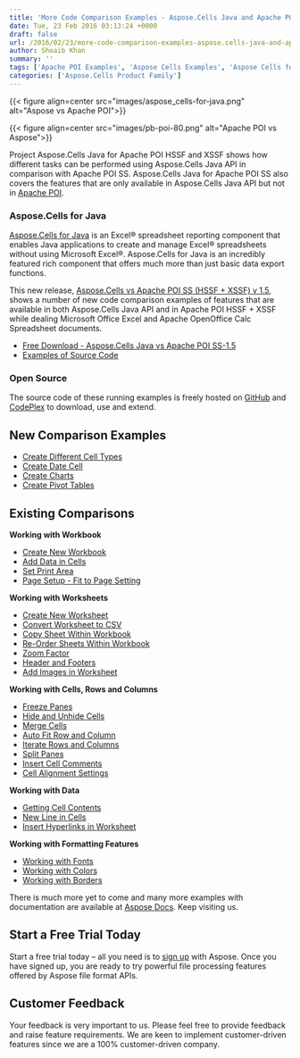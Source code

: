 ```yaml
---
title: 'More Code Comparison Examples - Aspose.Cells Java and Apache POI HSSF-XSSF'
date: Tue, 23 Feb 2016 03:13:24 +0000
draft: false
url: /2016/02/23/more-code-comparison-examples-aspose.cells-java-and-apache-poi-hssf-xssf/
author: Shoaib Khan
summary: ''
tags: ['Apache POI Examples', 'Aspose Cells Examples', 'Aspose Cells for Apache POI', 'Aspose Cells vs Apache POI', 'Aspose Comparison Examples', 'Aspose vs Apache POI', 'Aspose.Cells Java']
categories: ['Aspose.Cells Product Family']
---
```




{{< figure align=center src="images/aspose_cells-for-java.png" alt="Aspose vs Apache POI">}}




{{< figure align=center src="images/pb-poi-80.png" alt="Apache POI vs Aspose">}}


Project Aspose.Cells Java for Apache POI HSSF and XSSF shows how different tasks can be performed using Aspose.Cells Java API in comparison with Apache POI SS. Aspose.Cells Java for Apache POI SS also covers the features that are only available in Aspose.Cells Java API but not in [Apache POI][1].

### Aspose.Cells for Java

[Aspose.Cells for Java][2] is an Excel® spreadsheet reporting component that enables Java applications to create and manage Excel® spreadsheets without using Microsoft Excel®. Aspose.Cells for Java is an incredibly featured rich component that offers much more than just basic data export functions.

This new release, [Aspose.Cells vs Apache POI SS (HSSF + XSSF) v 1.5][3], shows a number of new code comparison examples of features that are available in both Aspose.Cells Java API and in Apache POI HSSF + XSSF while dealing Microsoft Office Excel and Apache OpenOffice Calc Spreadsheet documents.

*   [Free Download - Aspose.Cells Java vs Apache POI SS-1.5][4]
*   [Examples of Source Code][5]

### Open Source

The source code of these running examples is freely hosted on [GitHub][6] and [CodePlex][7] to download, use and extend.

## New Comparison Examples

*   [Create Different Cell Types][8]
*   [Create Date Cell][9]
*   [Create Charts][10]
*   [Create Pivot Tables][11]

## Existing Comparisons

**Working with Workbook**

*   [Create New Workbook][12]
*   [Add Data in Cells][13]
*   [Set Print Area][14]
*   [Page Setup - Fit to Page Setting][15]

**Working with Worksheets**

*   [Create New Worksheet][16]
*   [Convert Worksheet to CSV][17]
*   [Copy Sheet Within Workbook][18]
*   [Re-Order Sheets Within Workbook][19]
*   [Zoom Factor][20]
*   [Header and Footers][21]
*   [Add Images in Worksheet][22]

**Working with Cells, Rows and Columns**

*   [Freeze Panes][23]
*   [Hide and Unhide Cells][24]
*   [Merge Cells][25]
*   [Auto Fit Row and Column][26]
*   [Iterate Rows and Columns][27]
*   [Split Panes][28]
*   [Insert Cell Comments][29]
*   [Cell Alignment Settings][30]

**Working with Data**

*   [Getting Cell Contents][31]
*   [New Line in Cells][32]
*   [Insert Hyperlinks in Worksheet][33]

**Working with Formatting Features**

*   [Working with Fonts][34]
*   [Working with Colors][35]
*   [Working with Borders][36]

There is much more yet to come and many more examples with documentation are available at [Aspose Docs][37]. Keep visiting us.

## Start a Free Trial Today

Start a free trial today – all you need is to [sign up][38] with Aspose. Once you have signed up, you are ready to try powerful file processing features offered by Aspose file format APIs.

## Customer Feedback

Your feedback is very important to us. Please feel free to provide feedback and raise feature requirements. We are keen to implement customer-driven features since we are a 100% customer-driven company.




[1]: https://poi.apache.org/
[2]: https://products.aspose.com/cells/java
[3]: https://docs.aspose.com/
[4]: https://docs.aspose.com/
[5]: https://github.com/aspose-cells/Aspose.Cells-for-Java
[6]: https://github.com/aspose-cells/Aspose.Cells-for-Java
[7]: https://docs.aspose.com/
[8]: http://docs.aspose.com/display/cellsjava/Create+Different+Cell+Types+in+Apache+POI+and+Aspose.Cells
[9]: http://docs.aspose.com/display/cellsjava/Create+Date+Cell+in+Apache+POI+and+Aspose.Cells
[10]: http://docs.aspose.com/display/cellsjava/Create+Charts+using+Apache+POI+and+Aspose.Cells
[11]: http://docs.aspose.com/display/cellsjava/Create+Pivot+Tables+using+Apache+POI+and+Aspose.Cells
[12]: http://docs.aspose.com/display/cellsjava/Create+New+Workbook
[13]: http://docs.aspose.com/display/cellsjava/Add+Data+in+Cells
[14]: http://docs.aspose.com/display/cellsjava/Set+Print+Area
[15]: http://docs.aspose.com/display/cellsjava/Page+Setup+-+Fit+to+Page+Setting
[16]: http://docs.aspose.com/display/cellsjava/Create+New+Worksheet
[17]: http://docs.aspose.com/display/cellsjava/Convert+Worksheet+to+CSV
[18]: http://docs.aspose.com/display/cellsjava/Copy+Sheet+Within+Workbook
[19]: http://docs.aspose.com/display/cellsjava/Re-Order+Sheets+Within+Workbook
[20]: http://docs.aspose.com/display/cellsjava/Zoom+Factor+using+Apache+POI+and+Aspose.Cells
[21]: http://docs.aspose.com/display/cellsjava/Header+and+Footers
[22]: http://docs.aspose.com/display/cellsjava/Add+Images+in+Worksheet
[23]: http://docs.aspose.com/display/cellsjava/Freeze+Panes+in+Apache+POI+and+Aspose.Cells
[24]: http://docs.aspose.com/display/cellsjava/Hide+and+Unhide+Cells
[25]: http://docs.aspose.com/display/cellsjava/Merge+Cells
[26]: http://docs.aspose.com/display/cellsjava/Auto+Fit+Row+and+Column
[27]: http://docs.aspose.com/display/cellsjava/Iterate+Rows+and+Columns
[28]: http://docs.aspose.com/display/cellsjava/Split+Panes+in+Apache+POI+and+Aspose.Cells
[29]: http://docs.aspose.com/display/cellsjava/Insert+Cell+Comments
[30]: http://docs.aspose.com/display/cellsjava/Cell+Alignment+Settings
[31]: http://docs.aspose.com/display/cellsjava/Getting+Cell+Contents
[32]: http://docs.aspose.com/display/cellsjava/New+Line+in+Cells
[33]: http://docs.aspose.com/display/cellsjava/Insert+Hyperlinks+in+Worksheet
[34]: http://docs.aspose.com/display/cellsjava/Working+with+Fonts+in+Apache+POI+and+Aspose.Cells
[35]: http://docs.aspose.com/display/cellsjava/Working+with+Colors+in+Apache+POI+and+Aspose.Cells
[36]: http://docs.aspose.com/display/cellsjava/Working+with+Borders+in+Apache+POI+and+Aspose.Cells
[37]: http://docs.aspose.com/
[38]: https://id.containerize.com/signup?clientId=prod.discourse.aspose&redirectUrl=https://forum.aspose.com/session/sso




